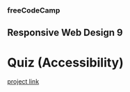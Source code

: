 ### freeCodeCamp

## Responsive Web Design 9

# Quiz (Accessibility)

[project link](https://www.freecodecamp.org/learn/2022/responsive-web-design/learn-accessibility-by-building-a-quiz/step-1)

